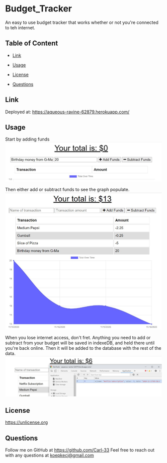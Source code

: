 # Budget_Tracker
An easy to use budget tracker that works whether or not you're connected to teh internet.

## Table of Content
  * [Link](#link)

  * [Usage](#usage)
  
  * [License](#license)

  * [Questions](#questions)

## Link
Deployed at: https://aqueous-ravine-62879.herokuapp.com/

## Usage
Start by adding funds
![Image of Adding Funds](public/assets/Capture1.JPG)

Then either add or subtract funds to see the graph populate.
![Image of Graph](public/assets/Capture2.JPG)

When you lose internet access, don't fret.  Anything you need to add or subtract from your budget will be saved in indexeDB, and held there until you're back online.  Then it will be added to the database with the rest of the data.
![Image of indexedDB](public/assets/Capture3.JPG)

## License 
<https://unlicense.org>

## Questions
Follow me on GitHub at https://github.com/Carl-33
Feel free to reach out with any questions at koepkecj@gmail.com




